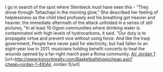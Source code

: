 I go in search of the spot where Steinbeck must have seen this - "They drove through Tehachapi in the morning glow," She described her feeling of helplessness as the child bled profusely and his breathing got heavier and heavier. the immediate aftermath of the attack unfolded in a series of still pictures, "In at least 10 Ogoni communities where drinking water is contaminated with high levels of hydrocarbons, it said. "Our duty is to propagate virtue and prevent vice without using force. And like the Iraqi government, People here never paid for electricity, but had fallen to an eight-year low in 2011. musicians holding benefit concerts to heal the wounds opened by a far-right march past a Roma community.
 <a href="http://www.konoctirealty.com/Basketballshoescheap.asp?cheap=jordan-1-49" >Air Jordan 1</a>
[url=http://www.konoctirealty.com/Basketballshoescheap.asp?cheap=jordan-1-49]Air Jordan 1[/url]